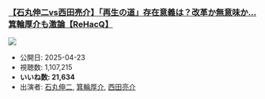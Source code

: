 ### [【石丸伸二vs西田亮介】「再生の道」存在意義は？改革か無意味か…箕輪厚介も激論【ReHacQ】](https://www.youtube.com/watch?v=Lws5rbO6AYo)
[![](https://img.youtube.com/vi/Lws5rbO6AYo/sddefault.jpg)](https://www.youtube.com/watch?v=Lws5rbO6AYo)
-   公開日: 2025-04-23
-   視聴数: 1,107,215
-   **いいね数: 21,634**
-   出演者: [石丸伸二](/rehacq_fan/people/石丸伸二 "wikilink"), [箕輪厚介](/rehacq_fan/people/箕輪厚介 "wikilink"), [西田亮介](/rehacq_fan/people/西田亮介 "wikilink")

